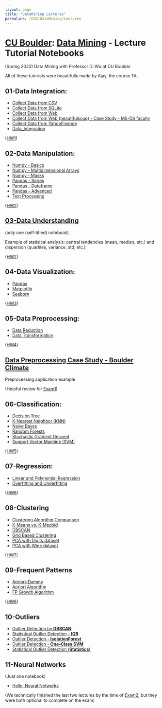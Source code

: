 ```yaml
---
layout: page
title: "DataMining Lectures"
permalink: /CUB/DataMining/Lectures
---
```


# [CU Boulder](../../CUB.md): [Data Mining](DataMining.md) - Lecture Tutorial Notebooks
(Spring 2023) Data Mining with Professor Di Wu at CU Boulder

All of these tutorials were beautifully made by Ajay, the course TA. 

## 01-Data Integration:
- [Collect Data from CSV](Lecture-Tutorials/01-Data-Integration/CollectDataFromCSV.html)
- [Collect Data from SQLite](Lecture-Tutorials/01-Data-Integration/CollectDataFromSQLite.html)
- [Collect Data from Web](Lecture-Tutorials/01-Data-Integration/CollectDataFromWeb.html)
- [Collect Data from Web (beautifulsoup) - Case Study - MS-DS faculty](Lecture-Tutorials/01-Data-Integration/CollectDataFromWeb%20-%20Case%20Study%20-%20MSDS%20Faculty.html)
- [Collect Data from YahooFinance](Lecture-Tutorials/01-Data-Integration/CollectDataFromYahoo.html)
- [Data_Integration](Lecture-Tutorials/01-Data-Integration/Data_Integration.html)

([HW1](HW.md#hw-1))

## 02-Data Manipulation:
- [Numpy - Basics](Lecture-Tutorials/02-Data-Manipulation/Numpy%201%20-%20%20Basics.html)
- [Numpy - Multidimensional Arrays](Lecture-Tutorials/02-Data-Manipulation/Numpy%202%20-%20Multi%20Dimensional%20Arrays.html)
- [Numpy - Masks](Lecture-Tutorials/02-Data-Manipulation/Numpy%203%20-%20Masks.html)
- [Pandas - Series](Lecture-Tutorials/02-Data-Manipulation/Pandas%201%20-%20Series.html)
- [Pandas - Dataframe](Lecture-Tutorials/02-Data-Manipulation/Pandas%202%20-%20DataFrame.html)
- [Pandas - Advanced](Lecture-Tutorials/02-Data-Manipulation/Pandas%203%20-%20Advanced.html)
- [Text Processing](Lecture-Tutorials/02-Data-Manipulation/Text%20Processing.html)

([HW2](HW.md#hw-2))

## [03-Data Understanding](CU-Boulder/DataMining/Lecture-Tutorials/03-Data-Understanding/DataUnderstanding.html)
(only one (self-titled) notebook)

Example of statisical analysis: central tendencies (mean, median, etc.) and dispersion (quartiles, variance, std, etc.)

([HW2](HW.md#hw-2))

## 04-Data Visualization:
- [Pandas](Lecture-Tutorials/04-Data-Visualization/1%20-%20Pandas.html)
- [Matplotlib](Lecture-Tutorials/04-Data-Visualization/2%20-%20Matplotlib.html)
- [Seaborn](Lecture-Tutorials/04-Data-Visualization/3%20-%20Seaborn.html)

([HW3](HW.md#hw-3))

## 05-Data Preprocessing:
- [Data Reduction](Lecture-Tutorials/05-Data-Preprocessing/DataReduction.html)
- [Data Transformation](Lecture-Tutorials/05-Data-Preprocessing/DataTransformation.html)

([HW4](HW.md#hw-4))

## [Data Preprocessing Case Study - Boulder Climate](Lecture-Tutorials/Case-Study-Boulder-Weather/BoulderClimateCaseStudy.html)

Preprocessing application example

(Helpful review for [Exam1](HW.md#exam-1))

## 06-Classification:
- [Decision Tree](Lecture-Tutorials/06-Classification/DecisionTree.html)
- [K-Nearest Neighbor (KNN)](Lecture-Tutorials/06-Classification/KNN.html)
- [Naive Bayes](Lecture-Tutorials/06-Classification/NaiveBayes.html)
- [Random Forests](Lecture-Tutorials/06-Classification/RandomForests.html)
- [Stochastic Gradient Descent](Lecture-Tutorials/06-Classification/Stochastic%20Gradient%20Descent.html)
- [Support Vector Machine (SVM)](Lecture-Tutorials/06-Classification/SVM.html)

([HW5](HW.md#hw-5))

## 07-Regression:
- [Linear and Polynomial Regression](Lecture-Tutorials/07-Regression/Linear%20and%20Polynomial%20Regression.html)
- [Overfitting and Underfitting](Lecture-Tutorials/07-Regression/OverFitting%20and%20UnderFitting.html)

([HW6](HW.md#hw-6))

## 08-Clustering
- [Clustering Algorithm Comparison](Lecture-Tutorials/08-Clustering/ClusteringComparison.html)
- [K-Means vs. K-Medoid](Lecture-Tutorials/08-Clustering/KMeans_VS_KMedoid.html)
- [DBSCAN](Lecture-Tutorials/08-Clustering/DBSCAN.html)
- [Grid Based Clustering](Lecture-Tutorials/08-Clustering/GridBasedClustering.html)
- [PCA with Digits dataset](Lecture-Tutorials/08-Clustering/PCA_Digits.html)
- [PCA with Wine dataset](Lecture-Tutorials/08-Clustering/PCA_for_Wine.html)

([HW7](HW.md#hw-7))

## 09-Frequent Patterns
- [Apriori-Dummy](Lecture-Tutorials/09-Frequent-Patterns/Apriori-Dummy.html)
- [Apriori Algorithm](Lecture-Tutorials/09-Frequent-Patterns/AprioriAlgorithm.html)
- [FP Growth Algorithm](Lecture-Tutorials/09-Frequent-Patterns/FPGrowthAlgorithm.html)

([HW8](HW.md#hw-8))

## 10-Outliers
- [Outlier Detection by **DBSCAN**](Lecture-Tutorials/10-Outliers/DBSCAN.html)
- [Statistical Outlier Detection - **IQR**](Lecture-Tutorials/10-Outliers/IQR.html)
- [Outlier Detection - **IsolationForest**](Lecture-Tutorials/10-Outliers/IsolationForest.html)
- [Outlier Detection - **One-Class SVM**](Lecture-Tutorials/10-Outliers/OneClassSVM.html)
- [Statistical Outlier Detection (**Statistics**)](Lecture-Tutorials/10-Outliers/Statistics.html)

## 11-Neural Networks
(Just one notebook)

- [Hello, Neural Networks](Lecture-Tutorials/11-NeuralNetworks/HelloNeuralNetworks.html)

(We technically finished the last two lectures by the time of [Exam2](HW.md#exam-2), but they were both optional to complete on the exam)
